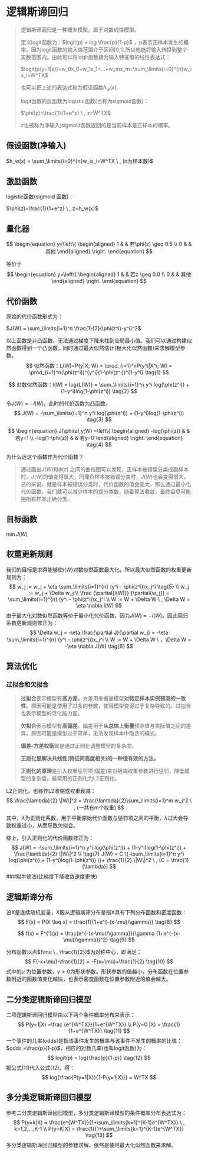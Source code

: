# 逻辑斯谛回归

> 逻辑斯谛回归是一种概率模型。属于对数线性模型。
>
> 定义logit函数为：$logit(p) = log \frac{p}{1-p}$ ，p表示正样本发生的概率。因为logit函数的输入值范围介于区间[0,1],所以他能将输入转换到整个实数范围内。由此可以将logit函数极为输入特征值的线性表达式：
>
> $logit(p(y=1|x))=w_0x_0+w_1x_1+...+w_mx_m=\sum_\limits{i=0}^{n}w_ix_i=W^TX$
>
> 也可以把上述的表达式称为假设函数$h_w(x)$.
>
> logit函数的反函数为logistic函数(也称为sigmoid函数)：
>
> $\phi(z)=\frac{1}{1+e^z} \ , z=W^TX$
>
> $z$也被称为净输入;sigmoid函数返回的是当前样本是正样本的概率。

## 假设函数(净输入)

$h_w(x) = \sum_\limits{i=0}^{n}w_ix_i=W^TX \ , (n为样本数)$

## 激励函数

logistic函数(sigmoid 函数)：

$\phi(z)=\frac{1}{1+e^z} \ , z=h_w(x)$

## 量化器

$$
\begin{equation}
y=\left\{
\begin{aligned}
1 & & 若\phi(z) \geq 0.5 \\
0 & & 其他
\end{aligned}
\right.
\end{equation}
$$

等价于
$$
\begin{equation}
y=\left\{
\begin{aligned}
1 & & 若z \geq 0.0 \\
0 & & 其他
\end{aligned}
\right.
\end{equation}
$$


## 代价函数

原始的代价函数形式为：

$J(W) = \sum_\limits{i=1}^n \frac{1}{2}(\phi(z^i)-y^i)^2$

以上函数是非凸函数，无法通过梯度下降来找到全局最小值。我们可以通过构建似然函数得到一个凸函数，同时通过最大似然估计(极大化似然函数)来求解模型参数。
$$
似然函数：L(W)=P(y|X; W) = \prod_{i=1}^nP(y^i|X^i; W) = \prod_{i=1}^n(\phi(z^i))^{y^i}(1-\phi(z^i))^{1-y^i} \tag{1}
$$

$$
对数似然函数：l(W) = log{L(W)} = \sum_\limits{i=1}^n y^i log(\phi(z^i)) + (1-y^i)log(1-\phi(z^i)) \tag{2}
$$

令$J(W) =  -l(W)$，此时的代价函数为凸函数。
$$
J(W) = -\sum_\limits{i=1}^n y^i log(\phi(z^i)) + (1-y^i)log(1-\phi(z^i)) \tag{3}
$$

$$
\begin{equation}
J(\phi(z),y;W) =\left\{
\begin{aligned}
-log(\phi(z)) & & 若y=1 \\
-log(1-\phi(z)) & & 若y=0
\end{aligned}
\right.
\end{equation} \tag{4}
$$

为什么选这个函数作为代价函数？

> 通过画出$J(W)$和$\phi(z)$ 之间的曲线图可以发现，正样本被错误分类成副样本时，$J(W)$的值变得很大，同理负样本被错误分类时，$J(W)$也会变得很大。总的来说，就是样本被错误分类时，代价函数的值会变大，那么通过最小化代价函数，我们就可以减少样本的误分类数，随着算法收敛，最终会尽可能把所有样本正确分类。

## 目标函数

$\min J(W)$



## 权重更新规则

我们的目标是求得能够使$l(W)$对数似然函数最大化，所以最大似然函数的权重更新规则为：
$$
w_j := w_j + \eta \sum_\limits{i=1}^{n} (y^i - \phi(z^i))x_j^i \tag{5} \\
w_j := w_j + \Delta w_j \\
\frac {\partial{l(W)}} {\partial{w_j}} = \sum_\limits{i=1}^{n} (y^i - \phi(z^i))x_j^i \\
W := W + \Delta W \ , \Delta W = \eta \nabla l(W)
$$
由于最大化对数似然函数等价于最小化代价函数，因为$J(W)=-l(W)$。因此回归系数更新规则修正为：
$$
\Delta w_j = -\eta \frac{\partial J}{\partial w_j} = -\eta \sum_\limits{i=1}^{n} (y^i - \phi(z^i))x_j^i  \\
W := W + \Delta W  \ ，\Delta W = -\eta \nabla J(W) \tag{6}
$$

## 算法优化

### 过拟合和欠拟合

> **过拟合**表示模型有**高方差**。方差用来衡量模型**对特定样本实例预测的一致性**。原因可能是使用了过多的参数，使得模型变得过于复杂导致的。过拟合也表示模型的泛化能力差。
>
> **欠拟合**表示模型有**高偏差**。偏差用于**从总体上衡量**预测值与实际值之间的差异。原因可能是模型过于简单，无法发现样本中隐含的模式。
>
> **偏差-方差权衡**就是通过正则化调整模型的复杂度。
>
> **正则化是解决共线性(特征间高度相关)的一种很有效的方法。**
>
> **正则化的原理**是引入权重惩罚项(偏差)来对极端权重参数进行惩罚，降低模型的复杂度。最常用的正则化为L2正则化。

L2正则化，也称作L2收缩或权重衰减：
$$
\frac{\lambda}{2} \|W\|^2 = \frac{\lambda}{2}\sum_\limits{i=1}^m w_j^2 \ , (一共有m个权重)
$$
其中，$\lambda$为正则化系数，用于平衡原始代价函数与惩罚项之间的平衡，$\lambda$过大会导致权重过小，从而导致欠拟合。

综上，引入正则化的代价函数修正为：
$$
J(W) = -\sum_\limits{i=1}^n y^i log(\phi(z^i)) + (1-y^i)log(1-\phi(z^i)) + \frac{\lambda}{2} \|W\|^2 \\ \tag{7}
J(W) = C \{-\sum_\limits{i=1}^n y^i log(\phi(z^i)) + (1-y^i)log(1-\phi(z^i)) \}+ \frac{1}{2} \|W\|^2 \ , (C = \frac{1}{\lambda})
$$
###拟牛顿法(比梯度下降收敛速度更快)

## 逻辑斯谛分布

设X是连续随机变量，X服从逻辑斯谛分布是指X具有下列分布函数和密度函数：
$$
F(x) = P(X \leq x) = \frac{1}{1+e^{-(x-\mu)/\gamma}} \tag{8}
$$

$$
f(x) = F^{'}(x) = \frac{e^{-(x-\mu)/\gamma}}{\gamma (1+e^{-(x-\mu)/\gamma})^2} \tag{9}
$$

分布函数以点$(\mu \ , \frac{1}{2})$为对称中心，即满足：
$$
F(-x+\mu)-\frac{1}{2} = -F(x+\mu)+\frac{1}{2} \tag{10}
$$
式中的$\mu$ 为位置参数，$\gamma > 0$为形状参数。形状参数的值越小，分布函数在位置参数附近的函数值变化越快，也表示密度函数在位置参数附近的值会越大。

## 二分类逻辑斯谛回归模型

二项逻辑斯谛回归模型由以下两个条件概率分布来表示：
$$
P(y=1|X) =\frac {e^{W^TX}}{1+e^{W^TX}} \\
P(y=0 |X) = \frac{1}{1+e^{W^TX}} \tag{11}
$$
一个事件的几率(odds)是指该事件发生的概率与该事件不发生的概率的比值：$odds =\frac{p}{1-p}$，相应的对数几率(也叫logit函数)为：
$$
logit(p) = log{\frac{p}{1-p}} \tag{12}
$$
把公式(11)代入公式(12)，得：
$$
log{\frac{P(y=1|X)}{1-P(y=1|X)}} = W^TX
$$

## 多分类逻辑斯谛回归模型

参考二分类逻辑斯谛回归模型，多分类逻辑斯谛模型的条件概率分布表达式为：
$$
P(y=k|X) = \frac{e^{W^TX}}{1+\sum_\limits{k=1}^{K-1}e^{W^TX}} \ , k=1,2,...,K-1 \\
P(y=K|X) = \frac{1}{1+\sum_\limits{k=1}^{K-1}e^{W^TX}} \tag{13}
$$
多分类逻辑斯谛回归模型的参数求解，依然是使用最大化似然函数来求解。